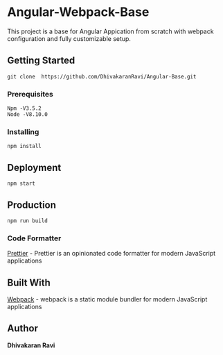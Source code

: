 # Angular-Webpack-Base

This project is a base for Angular Appication from scratch with webpack configuration and fully customizable setup.

## Getting Started

```
git clone  https://github.com/DhivakaranRavi/Angular-Base.git
```

### Prerequisites

```
Npm -V3.5.2
Node -V8.10.0
```

### Installing

```
npm install
```

## Deployment

```
npm start
```

## Production

```
npm run build
```

### Code Formatter

[Prettier](https://prettier.io/) - Prettier is an opinionated code formatter for modern JavaScript applications

## Built With

[Webpack](https://webpack.js.org/concepts/) - webpack is a static module bundler for modern JavaScript applications

## Author

**Dhivakaran Ravi**
